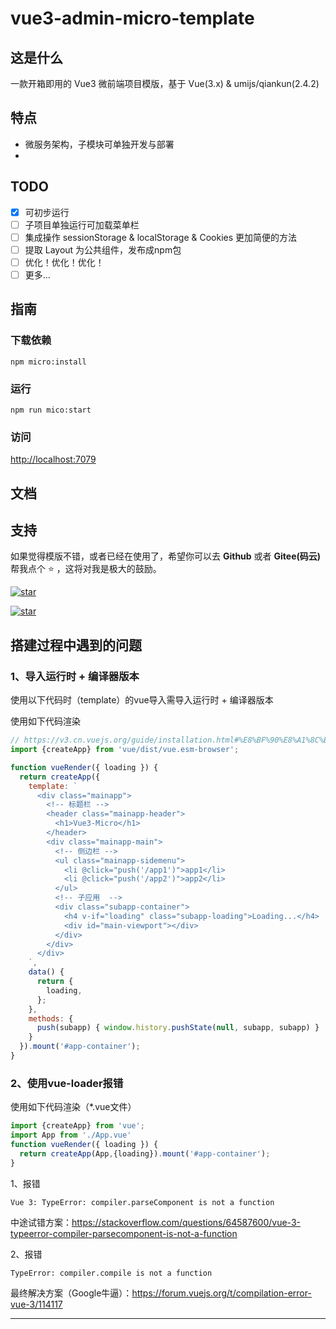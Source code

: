 # vue3-admin-micro-template

## 这是什么

一款开箱即用的 Vue3 微前端项目模版，基于 Vue(3.x) & umijs/qiankun(2.4.2)

## 特点

- 微服务架构，子模块可单独开发与部署
- 

## TODO

- [x] 可初步运行
- [ ] 子项目单独运行可加载菜单栏
- [ ] 集成操作 sessionStorage & localStorage & Cookies 更加简便的方法
- [ ] 提取 Layout 为公共组件，发布成npm包
- [ ] 优化！优化！优化！
- [ ] 更多...

## 指南

### 下载依赖

```shell
npm micro:install
```

### 运行

```shell
npm run mico:start
```

### 访问

[http://localhost:7079](http://localhost:7079)

## 文档

## 支持

如果觉得模版不错，或者已经在使用了，希望你可以去 **Github** 或者 **Gitee(码云)** 帮我点个 ⭐ ，这将对我是极大的鼓励。

[![star](https://img.shields.io/github/stars/gitsifu/vue3-admin-micro-template?style=social)](https://github.com/gitsifu/vue3-admin-micro-template)

[![star](https://gitee.com/sifu/vue3-admin-micro-template/badge/star.svg?theme=dark)](https://gitee.com/sifu/vue3-admin-micro-template)



## 搭建过程中遇到的问题

### 1、导入运行时 + 编译器版本 

使用以下代码时（template）的vue导入需导入运行时 + 编译器版本

使用如下代码渲染

```js
// https://v3.cn.vuejs.org/guide/installation.html#%E8%BF%90%E8%A1%8C%E6%97%B6-%E7%BC%96%E8%AF%91%E5%99%A8-vs-%E4%BB%85%E8%BF%90%E8%A1%8C%E6%97%B6
import {createApp} from 'vue/dist/vue.esm-browser';

function vueRender({ loading }) {
  return createApp({
    template: `
      <div class="mainapp">
        <!-- 标题栏 -->
        <header class="mainapp-header">
          <h1>Vue3-Micro</h1>
        </header>
        <div class="mainapp-main">
          <!-- 侧边栏 -->
          <ul class="mainapp-sidemenu">
            <li @click="push('/app1')">app1</li>
            <li @click="push('/app2')">app2</li>
          </ul>
          <!-- 子应用  -->
          <div class="subapp-container">
            <h4 v-if="loading" class="subapp-loading">Loading...</h4>
            <div id="main-viewport"></div>
          </div>
        </div>
      </div>
    `,
    data() {
      return {
        loading,
      };
    },
    methods: {
      push(subapp) { window.history.pushState(null, subapp, subapp) }
    }
  }).mount('#app-container');
}
```


### 2、使用vue-loader报错

使用如下代码渲染（*.vue文件）

```js
import {createApp} from 'vue';
import App from './App.vue'
function vueRender({ loading }) {
  return createApp(App,{loading}).mount('#app-container');
}
```

1、报错
```text
Vue 3: TypeError: compiler.parseComponent is not a function
```
中途试错方案：https://stackoverflow.com/questions/64587600/vue-3-typeerror-compiler-parsecomponent-is-not-a-function

2、报错
```text
TypeError: compiler.compile is not a function
```
最终解决方案（Google牛逼）：https://forum.vuejs.org/t/compilation-error-vue-3/114117

---



